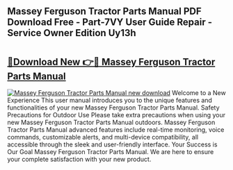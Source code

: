 ## Massey Ferguson Tractor Parts Manual PDF Download Free - Part-7VY User Guide Repair - Service Owner Edition Uy13h

# <h2><a href="http://bc93148.oget.top/?id=Massey+Ferguson+Tractor+Parts+Manual">🔗Download New 👉🔴 Massey Ferguson Tractor Parts Manual</a></h2>

[![Massey Ferguson Tractor Parts Manual new download](https://i.imgur.com/5g1atiW.png)](http://bc93148.oget.top/?id=Massey+Ferguson+Tractor+Parts+Manual)
Welcome to a New Experience This user manual introduces you to the unique features and functionalities of your new Massey Ferguson Tractor Parts Manual. Safety Precautions for Outdoor Use Please take extra precautions when using your new Massey Ferguson Tractor Parts Manual outdoors. Massey Ferguson Tractor Parts Manual advanced features include real-time monitoring, voice commands, customizable alerts, and multi-device compatibility, all accessible through the sleek and user-friendly interface. Your Success is Our Goal Massey Ferguson Tractor Parts Manual. We are here to ensure your complete satisfaction with your new product.
